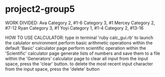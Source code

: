 # project2-group5

WORK DIVIDED:
Ava
    Category 2, #1-6
    Category 3, #1
Mercey
    Category 2, #7-12
Ryan
    Category 3, #1
Yoyi
    Category 1, #1-4
    Category 2, #13-16
    
HOW TO USE CALCULATOR:
    type in terminal 'ruby calc_gui.rb' to launch the calulator environment
    perform basic arithmetic operations within the default 'Basic' calculator page
    perform scientific operation within the 'Scientific' calculator page
    generate lists of numbers and save them to a file within the 'Generators' calculator page
    to clear all input from the input space, press the 'clear' button.
    to delete the most recent input character from the input space, press the 'delete' button